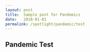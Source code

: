 ```yaml
---
layout: post
title:  Sample post for Pandemics
date:   2018-01-01
permalink: /spotlight/pandemic/test
---
```


## Pandemic Test